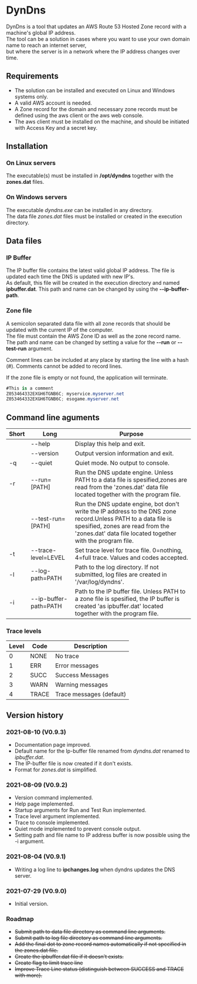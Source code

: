 # DynDns

DynDns is a tool that updates an AWS Route 53 Hosted Zone record with a machine's global IP address.  
The tool can be a solution in cases where you want to use your own domain name to reach an internet server,  
but where the server is in a network where the IP address changes over time.

## Requirements

- The solution can be installed and executed on Linux and Windows systems only.
- A valid AWS account is needed.
- A Zone record for the domain and necessary zone records must be defined using the aws client or the aws web console.
- The aws client must be installed on the machine, and should be initiated with Access Key and a secret key.

## Installation

### On Linux servers

The executable(s) must be installed in **/opt/dyndns** together with the **zones.dat** files.

### On Windows servers

The executable *dyndns.exe* can be installed in any directory.  
The data file *zones.dat* files must be installed or created in the execution directory.

## Data files

### IP Buffer

The IP buffer file contains the latest valid global IP address. The file is updated each time the DNS is updated with new IP's.  
As default, this file will be created in the execution directory and named  **ipbuffer.dat**.
This path and name can be changed by using the **--ip-buffer-path**.

### Zone file

A semicolon separated data file with all zone records that should be updated with the current IP of the computer.  
The file must contain the AWS Zone ID  as well as the zone record name.
The path and name can be changed by setting a value for the  **--run** or **--test-run** argument.

Comment lines can be included at any place by starting the line with a hash (#). Comments cannot be added to record lines.

If the zone file is empty or not found, the application will terminate.

```csharp
#This is a comment
Z053464332EXGH6TGNB6C; myservice.myserver.net
Z053464332EXGH6TGNB6C; esogame.myserver.net
```

## Command line aguments

| Short      | Long                  | Purpose                                       |
| ---------- | --------------------- | --------------------------------------------- |
|            | --help                | Display this help and exit.                   |
|            | --version             | Output version information and exit.          |
| -q         | --quiet               | Quiet mode. No output to console.             |
| -r         | --run=[PATH]          | Run the DNS update engine. Unless PATH to a data file is spesified,zones are read from the 'zones.dat' data file located together with the program file. |
|            | --test-run=[PATH]     | Run the DNS update engine, bot don't write the IP address to the DNS zone record.Unless PATH to a data file is spesified, zones are read from the 'zones.dat' data file located together with the program file. |
| -t         | --trace-level=LEVEL   | Set trace level for trace file. 0=nothing, 4=full trace. Values and codes accepted.                                   |
| -l         | --log-path=PATH       | Path to the log directory. If not submitted, log files are created in '/var/log/dyndns'.                              |
| -i         | --ip-buffer-path=PATH | Path to the IP buffer file. Unless PATH to a zone file is spesified, the IP buffer is created 'as ipbuffer.dat' located together with the program file. |

### Trace levels

| Level | Code  | Description              |
| ----  | ----- | ------------------------ |
| 0     | NONE  | No trace                 |
| 1     | ERR   | Error messages           |
| 2     | SUCC  | Success Messages         |
| 3     | WARN  | Warning messages         |
| 4     | TRACE | Trace messages (default) |

## Version history

### 2021-08-10 (V0.9.3)

- Documentation page improved.
- Default name for the Ip-buffer file renamed from *dyndns.dat* renamed to *ipbuffer.dat*.
- The IP-buffer file is now created if it don't exists.
- Format for *zones.dat* is simplified.

### 2021-08-09 (V0.9.2)

- Version command implemented.
- Help page implemented.
- Startup arguments for Run and Test Run implemented.
- Trace level argument implemented.
- Trace to console implemented.
- Quiet mode implemented to prevent console output.
- Setting path and file name to IP address buffer is now possible using the -i argument.

### 2021-08-04 (V0.9.1)

- Writing a log line to **ipchanges.log** when dyndns updates the DNS server.

### 2021-07-29 (V0.9.0)

- Initial version.

### Roadmap

- ~~Submit path to data file directory as command line arguments.~~
- ~~Submit path to log file directory as command line arguments.~~
- ~~Add the final dot to zone record names automatically if not specified in the zones.dat file.~~
- ~~Create the ipbuffer.dat file if it doesn't exists.~~
- ~~Create flag to limit trace line~~
- ~~Improve Trace Line status (distinguish between SUCCESS and TRACE with more).~~
